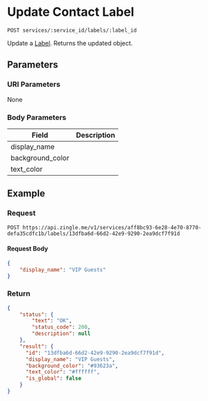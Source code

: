 # Update Contact Label

    POST services/:service_id/labels/:label_id
    
Update a [Label]. Returns the updated object.

## Parameters
### URI Parameters
None
### Body Parameters
Field | Description
--- | ---
display_name | 
background_color | 
text_color | 

## Example
### Request

    POST https://api.zingle.me/v1/services/aff8bc93-6e28-4e70-8770-defa35cdfc1b/labels/13dfba6d-66d2-42e9-9290-2ea9dcf7f91d
#### Request Body
```json 
{
    "display_name": "VIP Guests"
}
```
### Return
``` json
{
    "status": {
        "text": "OK",
        "status_code": 200,
        "description": null
    },
    "result": {
      "id": "13dfba6d-66d2-42e9-9290-2ea9dcf7f91d",
      "display_name": "VIP Guests",
      "background_color": "#93623a",
      "text_color": "#ffffff",
      "is_global": false
    }
}
```

[Label]: README.md
